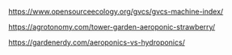 https://www.opensourceecology.org/gvcs/gvcs-machine-index/

https://agrotonomy.com/tower-garden-aeroponic-strawberry/

https://gardenerdy.com/aeroponics-vs-hydroponics/
